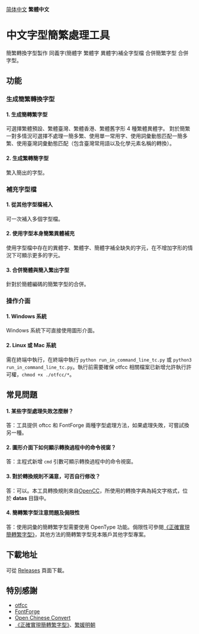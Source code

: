 [简体中文](../../#中文字体简繁处理工具) **繁體中文** 

# 中文字型簡繁處理工具
簡繁轉換字型製作 同義字(簡體字 繁體字 異體字)補全字型檔 合併簡繁字型 合併字型。

## 功能
### 生成簡繁轉換字型
#### 1. 生成簡轉繁字型
可選擇繁體預設、繁體臺灣、繁體香港、繁體舊字形 4 種繁體異體字。
對於簡繁一對多情況可選擇不處理一簡多繁、使用單一常用字、使用詞彙動態匹配一簡多繁、使用臺灣詞彙動態匹配（包含臺灣常用語以及化學元素名稱的轉換）。
#### 2. 生成繁轉簡字型
繁入簡出的字型。
### 補充字型檔
#### 1. 從其他字型檔補入
可一次補入多個字型檔。
#### 2. 使用字型本身簡繁異體補充
使用字型檔中存在的異體字、繁體字、簡體字補全缺失的字元，在不增加字形的情況下可顯示更多的字元。
#### 3. 合併簡體與簡入繁出字型
針對於簡體編碼的簡繁字型的合併。
### 操作介面
#### 1. Windows 系統
Windows 系統下可直接使用圖形介面。
#### 2. Linux 或 Mac 系統
需在終端中執行，在終端中執行 `python run_in_command_line_tc.py` 或 `python3 run_in_command_line_tc.py`。執行前需要確保 otfcc 相關檔案已新增允許執行許可權，`chmod +x ./otfcc/*`。

## 常見問題
#### 1. 某些字型處理失敗怎麼辦？
答：工具提供 oftcc 和 FontForge 兩種字型處理方法，如果處理失敗，可嘗試換另一種。
#### 2. 圖形介面下如何顯示轉換過程中的命令視窗？
答：主程式新增 `cmd` 引數可顯示轉換過程中的命令視窗。
#### 3. 對於轉換規則不滿意，可否自行修改？
答：可以。本工具轉換規則來自[OpenCC](https://github.com/BYVoid/OpenCC)，所使用的轉換字典為純文字格式，位於 **datas** 目錄中。
#### 4. 簡轉繁字型注意問題及侷限性
答：使用詞彙的簡轉繁字型需要使用 OpenType 功能。侷限性可參閱[《正確實現簡轉繁字型》](https://ayaka.shn.hk/s2tfont/hant/)，其他方法的簡轉繁字型見本賬戶其他字型專案。

## 下載地址
可從 [Releases](https://github.com/GuiWonder/TCFontCreator/releases) 頁面下載。

## 特別感謝
* [otfcc](https://github.com/caryll/otfcc)
* [FontForge](https://github.com/fontforge/fontforge)
* [Open Chinese Convert](https://github.com/BYVoid/OpenCC)
* [《正確實現簡轉繁字型》](https://ayaka.shn.hk/s2tfont/hant/)、[繁媛明朝](https://github.com/ayaka14732/FanWunMing)

